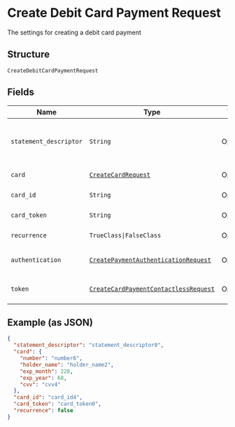 
# Create Debit Card Payment Request

The settings for creating a debit card payment

## Structure

`CreateDebitCardPaymentRequest`

## Fields

| Name | Type | Tags | Description |
|  --- | --- | --- | --- |
| `statement_descriptor` | `String` | Optional | The text that will be shown on the debit card's statement |
| `card` | [`CreateCardRequest`](../../doc/models/create-card-request.md) | Optional | Debit card data |
| `card_id` | `String` | Optional | The debit card id |
| `card_token` | `String` | Optional | The debit card token |
| `recurrence` | `TrueClass\|FalseClass` | Optional | Indicates a recurrence |
| `authentication` | [`CreatePaymentAuthenticationRequest`](../../doc/models/create-payment-authentication-request.md) | Optional | The payment authentication request |
| `token` | [`CreateCardPaymentContactlessRequest`](../../doc/models/create-card-payment-contactless-request.md) | Optional | The Debit card payment token request |

## Example (as JSON)

```json
{
  "statement_descriptor": "statement_descriptor0",
  "card": {
    "number": "number6",
    "holder_name": "holder_name2",
    "exp_month": 228,
    "exp_year": 68,
    "cvv": "cvv4"
  },
  "card_id": "card_id4",
  "card_token": "card_token0",
  "recurrence": false
}
```

